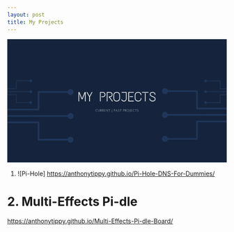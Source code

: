```yaml
---
layout: post
title: My Projects
---
```


![](https://github.com/AnthonyTippy/Images/blob/master/Doback%20Warehouse.png?raw=true)


 1. ![Pi-Hole] https://anthonytippy.github.io/Pi-Hole-DNS-For-Dummies/

# 2. Multi-Effects Pi-dle
https://anthonytippy.github.io/Multi-Effects-Pi-dle-Board/

